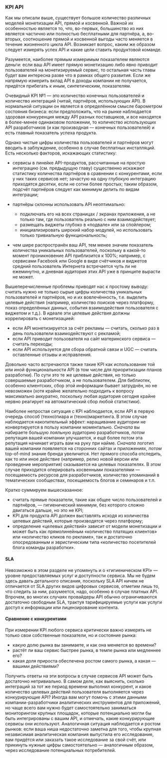 ### KPI API

Как мы описали выше, существует большое количество различных моделей монетизации API, прямой и косвенной. Важной их особенностью является то, что, во-первых, большинство из них является частично или полностью бесплатными для партнёра, а, во-вторых, соотношение прямой и косвенной выгоды часто меняется в течение жизненного цикла API. Возникает вопрос, каким же образом следует измерять успех API и какие цели ставить продуктовой команде.

Разумеется, наиболее прямым измеримым показателем являются деньги: если ваш API имеет прямую монетизацию либо явно приводит пользователей на монетизируемый сервис, то остальная часть главы будет вам интересна разве что в рамках общего развития. Если же напрямую измерить вклад API в доходы компании не получается, придётся прибегать к иным, синтетическим, показателям.

Очевидный KPI №1 — это количество конечных пользователей и количество интеграций (читай, партнёров, использующих API). В нормальной ситуации он является в определённом смысле барометром состояния бизнеса: если предположить, что на рынке наблюдается здоровая конкуренция между API разных поставщиков, и все находятся в более-менее одинаковом положении, то количество использующих API разработчиков (и как производная — конечных пользователей) и есть главный показатель успеха продукта.

Однако чистые цифры количества пользователей и партнёров могут вводить в заблуждение, особенно в случае бесплатных инсталляций. Есть несколько факторов, искажающих статистику:

  * сервисы в линейке API-продуктов, рассчитанные на простую интеграцию (см. предыдущую главу) существенно искажают статистику количества партнёров в сравнении с конкурентами, если у них таких сервисов нет; зачастую на одну глубокую интеграцию приходятся десятки, если не сотни более простых; таким образом, подсчёт партнёров следует как минимум делить по видам интеграции;

  * партнёры склонны использовать API неоптимально:

      * подключать его на всех страницах / экранах приложения, а не только там, где пользователь реально с ним взаимодействует;
      * размещать виджеты глубоко в «подвале» или за спойлером;
      * инициализировать широкий набор модулей, но использовать только тривиальную функциональность;

  * чем шире распространён ваш API, тем менее значим показатель количества уникальных пользователей, поскольку в какой-то момент проникновение API приблизится к 100%; например, с сервисами Facebook или Google в виде счётчиков и виджетов средний пользователь Интернета встречается чуть ли не ежеминутно, и дневная аудитория этих API уже в принципе вырасти не может.

Вышеперечисленные проблемы приводят нас к простому выводу: считать нужно не только сырые цифры количества уникальных пользователей и партнёров, но и их вовлечённость, т.е. выделить целевые действия (например, количество поисков через платформу, показ определённых данных, события взаимодействия пользователя с виджетом и т.д.). В идеале эти целевые действия должны коррелировать с монетизацией:

  * если API монетизируется за счёт рекламы — считать, сколько раз в день пользователи взаимодействуют с рекламой;
  * если API приводит пользователя на сайт материнского сервиса — считать переходы;
  * если API используется для сбора обратной связи и UGC — считать оставленные отзывы и исправления.

Довольно часто встречаются также такие KPI как использование той или иной функциональности API (в том числе для приоритизации планов разработки). По сути это те же целевые действия, но только совершаемые разработчиком, а не пользователем. Для библиотек, особенно клиентских, сбор этой информации бывает затруднён, но не невозможен (хотя крайне желательно подходить к вопросу максимально аккуратно, поскольку любая аудитория сегодня крайне нервно реагирует на автоматический сбор любой статистики).

Наиболее непростая ситуация с KPI наблюдается, если API в первую очередь способ (техно)пиара и (техно)маркетинга. В этом случае наблюдается накопительный эффект: наращивание аудитории не конвертируется в пользу компании моментально. *Сначала* вы набираете большую лояльную аудиторию разработчиков, *потом* репутация вашей компании улучшается, и ещё более потом эта репутация начинает играть вам на руку при найме. *Сначала* логотип вашей компании появляется на сторонних сайтах и приложениях, *потом* top-of-mind знание бренда увеличится. Нет прямого способа отследить, как то или иное действие (например, релиз новой версии или проведение мероприятия) сказывается на целевых показателях. В этом случае приходится оперировать косвенными показателями — посещаемость ресурсов для разработчиков, количество упоминаний в тематических сообществах, посещаемость блогов и семинаров и т.п.

Кратко суммируем вышесказанное:
  * считать прямые показатели, такие как общее число пользователей и партнёров, — гигиенический минимум, без которого сложно двигаться дальше, но это не KPI;
  * KPI для продукта API должен выставлять исходя из количества целевых действий, которые производятся через платформу;
  * определение «целевых действий» зависит от модели монетизации и может быть как прямолинейным «количество платящих клиентов» или «количество кликов по рекламе», так и достаточно опосредованным и эвристическим типа «количество посетителей блога команды разработки».

#### SLA

Невозможно в этом разделе не упомянуть и о «гигиеническом KPI» — уровне предоставляемых услуг и доступности сервиса. Мы не будем здесь давать детального описания, поскольку SLA API ничем не отличается от SLA других видов цифровых сервисов, отметим лишь то, что следить за ним, разумеется, надо, особенно в случае платных API. Впрочем, во многих случаях провайдеры API обычно ограничиваются достаточно свободным SLA, трактуя тарифицируемые услуги как услуги доступ к информации или лицензирование контента.

#### Сравнение с конкурентами

При измерении KPI любого сервиса критически важно измерять не только свои собственные показатели, но и состояние рынка:
  * какую долю рынка вы занимаете, и как она меняется во времени?
  * растёт ли ваш сервис быстрее рынка, в темпе рынка или медленнее его?
  * какая доля прироста обеспечена ростом самого рынка, а какая — вашими действиями?

Получить ответы на эти вопросы в случае сервисов API может быть достаточно нетривиально. В самом деле, как выяснить, сколько интеграций за тот же период времени выполнил конкурент, и какое количество целевых действий пользователя выполняется через конкурирующие API? Иногда вам могут помочь с этими данными компании-разработчики аналитических инструментов для приложений, но чаще всего вам нужно будет самостоятельно заниматься мониторингом крупных площадок, которые потенциально могли бы быть интегрированы с вашим API, и отмечать, какие конкурирующие сервисы они используют. Аналогичная ситуация наблюдается и ростом рынков: если ваша ниша недостаточно заметна для того, чтобы крупная независимая аналитическая компания выпустила его исследование, вам придётся или заказать такое исследование за свой счёт, или прикинуть нужные цифры самостоятельно — аналогичным образом, через исследование потенциальных потребителей.
